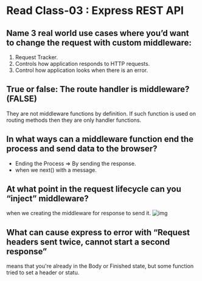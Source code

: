 # Read Class-03 : Express REST API
## Name 3 real world use cases where you’d want to change the request with custom middleware:
1. Request Tracker.
2. Controls how application responds to HTTP requests.
3. Control how application looks when there is an error.

## True or false: The route handler is middleware? (FALSE)
They are not middleware functions by definition. If such function is used on routing methods then they are only handler functions.

## In what ways can a middleware function end the process and send data to the browser?
* Ending the Process => By sending the response.
* when we next() with a message.

## At what point in the request lifecycle can you “inject” middleware?
when we creating the middleware for response to send it.
![img](https://imgs.developpaper.com/imgs/399369332-5e37a5e9724f6_articlex.png)

## What can cause express to error with “Request headers sent twice, cannot start a second response”
means that you're already in the Body or Finished state, but some function tried to set a header or statu. 